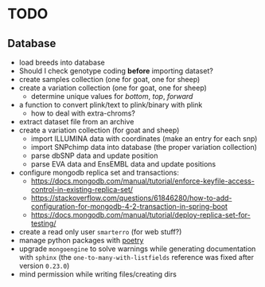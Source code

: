 
TODO
====

Database
--------

* load breeds into database
* Should I check genotype coding **before** importing dataset?
* create samples collection (one for goat, one for sheep)
* create a variation collection (one for goat, one for sheep)
  - determine unique values for *bottom*, *top*, *forward*
* a function to convert plink/text to plink/binary with plink
  - how to deal with extra-chroms?
* extract dataset file from an archive
* create a variation collection (for goat and sheep)
  - import ILLUMINA data with coordinates (make an entry for each snp)
  - import SNPchimp data into database (the proper variation collection)
  - parse dbSNP data and update position
  - parse EVA data and EnsEMBL data and update positions
* configure mongodb replica set and transactions:
  - https://docs.mongodb.com/manual/tutorial/enforce-keyfile-access-control-in-existing-replica-set/
  - https://stackoverflow.com/questions/61846280/how-to-add-configuration-for-mongodb-4-2-transaction-in-spring-boot
  - https://docs.mongodb.com/manual/tutorial/deploy-replica-set-for-testing/
* create a read only user `smarterro` (for web stuff?)
* manage python packages with [poetry](https://python-poetry.org/)
* upgrade `mongoengine` to solve warnings while generating documentation with `sphinx`
  (the `one-to-many-with-listfields` reference was fixed after version `0.23.0`)
* mind permission while writing files/creating dirs
